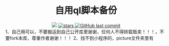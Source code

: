 <div align="center"> 
  <h1 align="center">自用ql脚本备份</h1>
  <img src="https://visitor-badge.glitch.me/badge?page_id=SkyNightovo" /></img>
    <a href="https://github.com/SkyNightovo/js/stargazers">
    <img src="https://img.shields.io/github/stars/SkyNightovo/js" alt="stars">
  </a>
  <a href="https://github.com/SkyNightovo/js/commits"><img alt="GitHub last commit" src="https://img.shields.io/github/last-commit/SkyNightovo/js?color=success&logo=github&style=flat-square"/></a>
</div>
1、自己用可以，不要搬运到自己公开库里谢谢，任何人不得转载贩卖！！！，不要fork本库，尊重作者谢谢！！！
2、找不到小程序的，picture文件夹里有
